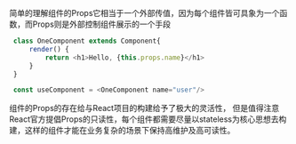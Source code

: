 简单的理解组件的Props它相当于一个外部传值，因为每个组件皆可具象为一个函数，而Props则是外部控制组件展示的一个手段

```javascript
 class OneComponent extends Component{
     render() {
         return <h1>Hello, {this.props.name}</h1>
     }
 }

 const useComponent = <OneComponent name="user"/>
```
组件的Props的存在给与React项目的构建给予了极大的灵活性，
但是值得注意React官方提倡Props的只读性，每个组件都需要尽量以stateless为核心思想去构建，这样的组件才能在业务复杂的场景下保持高维护及高可读性。